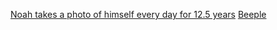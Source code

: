[Noah takes a photo of himself every day for 12.5 years](https://www.youtube.com/watch?v=iPPzXlMdi7o)
[Beeple](http://www.beeple-crap.com/everydays_one.php)
